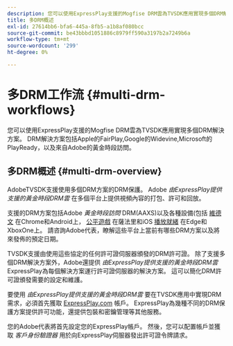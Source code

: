 ```yaml
---
description: 您可以使用ExpressPlay支援的Mogfise DRM雲為TVSDK應用實現多個DRM解決方案。 DRM解決方案包括Apple的FairPlay,Google的Widevine,Microsoft的PlayReady，以及來自Adobe的黃金時段訪問。
title: 多DRM概述
exl-id: 27614bb6-bfa6-445a-8fb5-a1b8af080bcc
source-git-commit: be43bbbd1051886c8979ff590a3197b2a7249b6a
workflow-type: tm+mt
source-wordcount: '299'
ht-degree: 0%

---
```


# 多DRM工作流 {#multi-drm-workflows}

您可以使用ExpressPlay支援的Mogfise DRM雲為TVSDK應用實現多個DRM解決方案。 DRM解決方案包括Apple的FairPlay,Google的Widevine,Microsoft的PlayReady，以及來自Adobe的黃金時段訪問。

## 多DRM概述 {#multi-drm-overview}

AdobeTVSDK支援使用多個DRM方案的DRM保護。 Adobe *由ExpressPlay提供支援的黃金時段DRM雲* 在多個平台上提供視頻內容的打包、許可和回放。

支援的DRM方案包括Adobe *黃金時段訪問* DRM(AAXS)以及各種設備(包括 [維德文](https://www.widevine.com) 在Chrome和Android上， [公平遊戲](https://developer.apple.com/streaming/fps/) 在薩法里和iOS [播放就緒](https://www.microsoft.com/playready/) 在Edge和XboxOne上。 請咨詢Adobe代表，瞭解這些平台上當前有哪些DRM方案以及將來發佈的預定日期。

TVSDK支援由使用這些協定的任何許可證伺服器頒發的DRM許可證。 除了支援多個DRM解決方案外，Adobe還提供 *由ExpressPlay提供支援的黃金時段DRM雲* ExpressPlay為每個解決方案運行許可證伺服器的解決方案。 這可以簡化DRM許可證頒發需要的設定和維護。

要使用 *由ExpressPlay提供支援的黃金時段DRM雲* 要在TVSDK應用中實現DRM需求，必須首先獲取 [ExpressPlay.com](https://www.expressplay.com) 帳戶。 ExpressPlay為幾種不同的DRM保護方案提供許可功能，還提供包裝和密鑰管理等其他服務。

您的Adobe代表將首先設定您的ExpressPlay帳戶。 然後，您可以配置帳戶並獲取 *客戶身份驗證器* 用於向ExpressPlay伺服器發出許可證令牌請求。
